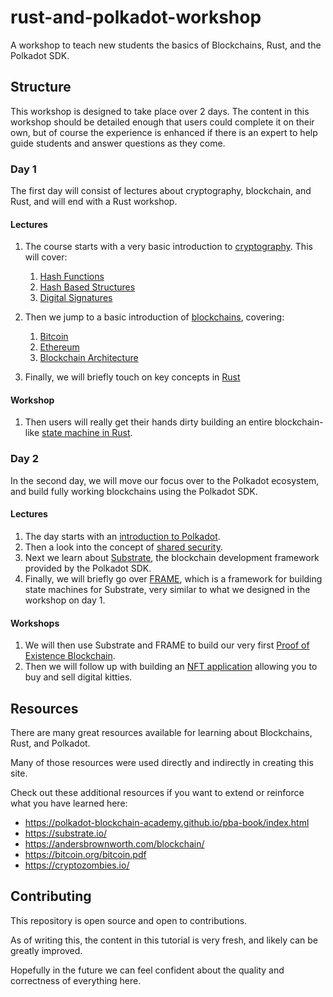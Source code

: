 # rust-and-polkadot-workshop

 A workshop to teach new students the basics of Blockchains, Rust, and the Polkadot SDK.

## Structure

This workshop is designed to take place over 2 days.
The content in this workshop should be detailed enough that users could complete it on their own, but of course the experience is enhanced if there is an expert to help guide students and answer questions as they come.

### Day 1

The first day will consist of lectures about cryptography, blockchain, and Rust, and will end with a Rust workshop.

#### Lectures

1. The course starts with a very basic introduction to [cryptography](pre-rust/crypto/). This will cover:
	1. [Hash Functions](pre-rust/crypto/hash.md)
	2. [Hash Based Structures](pre-rust/crypto/hash-structures.md)
	3. [Digital Signatures](pre-rust/crypto/signatures.md)

2. Then we jump to a basic introduction of [blockchains](pre-rust/blockchain/), covering:
	1. [Bitcoin](pre-rust/blockchain/bitcoin.md)
	2. [Ethereum](pre-rust/blockchain/ethereum.md)
	3. [Blockchain Architecture](pre-rust/blockchain/architecture.md)

3. Finally, we will briefly touch on key concepts in [Rust](pre-rust/why-rust.md)

#### Workshop

1. Then users will really get their hands dirty building an entire blockchain-like [state machine in Rust](rust-state-machine/1/README.md).

### Day 2

In the second day, we will move our focus over to the Polkadot ecosystem, and build fully working blockchains using the Polkadot SDK.

#### Lectures

1. The day starts with an [introduction to Polkadot](pre-polkadot/polkadot-basics.md).
2. Then a look into the concept of [shared security](pre-polkadot/shared-security.md).
3. Next we learn about [Substrate](pre-polkadot/substrate-basics.md), the blockchain development framework provided by the Polkadot SDK.
4. Finally, we will briefly go over [FRAME](pre-polkadot/frame-basics.md), which is a framework for building state machines for Substrate, very similar to what we designed in the workshop on day 1.

#### Workshops

1. We will then use Substrate and FRAME to build our very first [Proof of Existence Blockchain](polkadot/proof-of-existence/).
2. Then we will follow up with building an [NFT application](polkadot/collectables/) allowing you to buy and sell digital kitties.

## Resources

There are many great resources available for learning about Blockchains, Rust, and Polkadot.

Many of those resources were used directly and indirectly in creating this site.

Check out these additional resources if you want to extend or reinforce what you have learned here:

- https://polkadot-blockchain-academy.github.io/pba-book/index.html
- https://substrate.io/
- https://andersbrownworth.com/blockchain/
- https://bitcoin.org/bitcoin.pdf
- https://cryptozombies.io/

## Contributing

This repository is open source and open to contributions.

As of writing this, the content in this tutorial is very fresh, and likely can be greatly improved.

Hopefully in the future we can feel confident about the quality and correctness of everything here.
